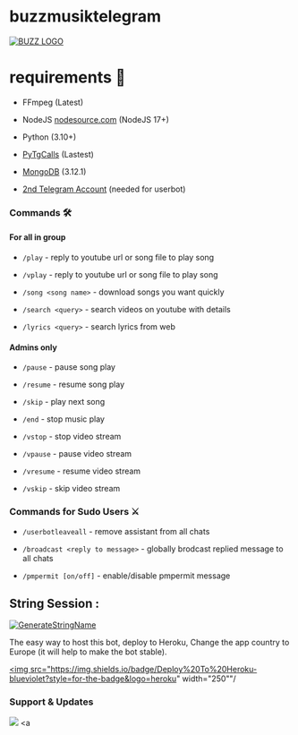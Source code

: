 # buzzmusiktelegram



[![BUZZ LOGO](https://telegra.ph/Logo-BUZZ-02-21)](https://t.me/buzzrebornbot)

# requirements 📝

- FFmpeg (Latest)

- NodeJS [nodesource.com](https://nodesource.com/) (NodeJS 17+)

- Python (3.10+)

- [PyTgCalls](https://github.com/pytgcalls/pytgcalls) (Lastest)

- [MongoDB](https://cloud.mongodb.com/) (3.12.1)

- [2nd Telegram Account](https://telegram.org/blog/themes-accounts#multiple-accounts) (needed for userbot)

### Commands 🛠

#### For all in group

- `/play` - reply to youtube url or song file to play song

- `/vplay` - reply to youtube url or song file to play song

- `/song <song name>` - download songs you want quickly

- `/search <query>` - search videos on youtube with details

- `/lyrics <query>` - search lyrics from web

#### Admins only

- `/pause` - pause song play

- `/resume` - resume song play

- `/skip` - play next song

- `/end` - stop music play

- `/vstop` - stop video stream

- `/vpause` - pause video stream

- `/vresume` - resume video stream

- `/vskip` - skip video stream

### Commands for Sudo Users ⚔️

- `/userbotleaveall` - remove assistant from all chats

- `/broadcast <reply to message>` - globally brodcast replied message to all chats

- `/pmpermit [on/off]` - enable/disable pmpermit message

## String Session :

[![GenerateStringName](https://img.shields.io/badge/repl.it-generateStringName-white)](https://replit.com/@justteen/StringSession)

The easy way to host this bot, deploy to Heroku, Change the app country to Europe (it will help to make the bot stable).

<p align="center">

<a href="https://dashboard.heroku.com/new?template=https://github.com/justteen/buzzmusiktelegram"><img src="https://img.shields.io/badge/Deploy%20To%20Heroku-blueviolet?style=for-the-badge&logo=heroku" width="250""/</a>  

### Support & Updates 

<a href="https://t.me/buzzsupport"><img src="https://img.shields.io/badge/Join-Group%20Support-red.svg?style=for-the-badge&logo=Telegram"></a> <a 
